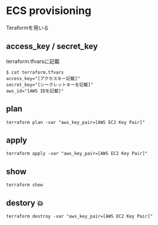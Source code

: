 # ECS provisioning

Teraformを用いる

## access_key / secret_key

terraform.tfvarsに記載

```
$ cat terraform.tfvars
access_key="[アクセスキー記載]"
secret_key="[シークレットキーを記載]"
aws_id="[AWS IDを記載]"
```

## plan

```
terraform plan -var "aws_key_pair=[AWS EC2 Key Pair]"
```

## apply

```
terraform apply -var "aws_key_pair=[AWS EC2 Key Pair]"
```

## show

```
terraform show
```

## destory :boom:

```
terraform destroy -var "aws_key_pair=[AWS EC2 Key Pair]"
```

